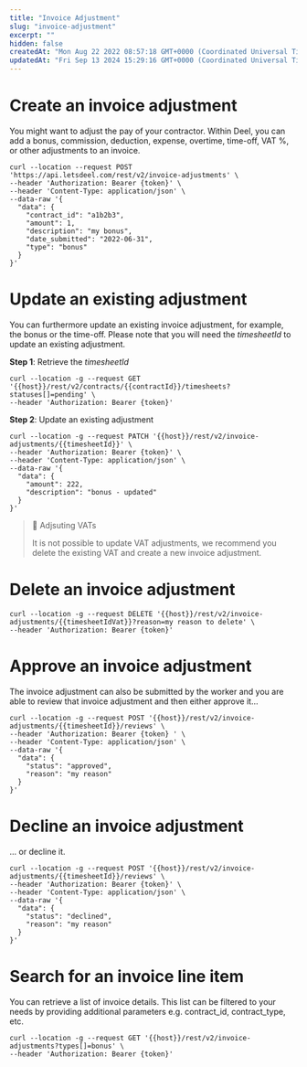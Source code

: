 ```yaml
---
title: "Invoice Adjustment"
slug: "invoice-adjustment"
excerpt: ""
hidden: false
createdAt: "Mon Aug 22 2022 08:57:18 GMT+0000 (Coordinated Universal Time)"
updatedAt: "Fri Sep 13 2024 15:29:16 GMT+0000 (Coordinated Universal Time)"
---
```

# Create an invoice adjustment

You might want to adjust the pay of your contractor. Within Deel, you can add a bonus, commission, deduction, expense, overtime, time-off, VAT %, or other adjustments to an invoice.

```shell
curl --location --request POST 'https://api.letsdeel.com/rest/v2/invoice-adjustments' \
--header 'Authorization: Bearer {token}' \
--header 'Content-Type: application/json' \
--data-raw '{
  "data": {
    "contract_id": "a1b2b3",
    "amount": 1,
    "description": "my bonus",
    "date_submitted": "2022-06-31",
    "type": "bonus"
  }
}'
```

# Update an existing adjustment

You can furthermore update an existing invoice adjustment, for example, the bonus or the time-off. Please note that you will need the _timesheetId_ to update an existing adjustment.

**Step 1**: Retrieve the _timesheetId_

```shell
curl --location -g --request GET '{{host}}/rest/v2/contracts/{{contractId}}/timesheets?statuses[]=pending' \
--header 'Authorization: Bearer {token}'
```

**Step 2**: Update an existing adjustment

```shell
curl --location -g --request PATCH '{{host}}/rest/v2/invoice-adjustments/{{timesheetId}}' \
--header 'Authorization: Bearer {token}' \
--header 'Content-Type: application/json' \
--data-raw '{
  "data": {
    "amount": 222,
    "description": "bonus - updated"
  }
}'
```

> 📘 Adjsuting VATs
> 
> It is not possible to update VAT adjustments, we recommend you delete the existing VAT and create a new invoice adjustment.

# Delete an invoice adjustment

```shell
curl --location -g --request DELETE '{{host}}/rest/v2/invoice-adjustments/{{timesheetIdVat}}?reason=my reason to delete' \
--header 'Authorization: Bearer {token}'
```

# Approve an invoice adjustment

The invoice adjustment can also be submitted by the worker and you are able to review that invoice adjustment and then either approve it...

```shell
curl --location -g --request POST '{{host}}/rest/v2/invoice-adjustments/{{timesheetId}}/reviews' \
--header 'Authorization: Bearer {token} ' \
--header 'Content-Type: application/json' \
--data-raw '{
  "data": {
    "status": "approved",
    "reason": "my reason"
  }
}'
```

# Decline an invoice adjustment

... or decline it.

```shell
curl --location -g --request POST '{{host}}/rest/v2/invoice-adjustments/{{timesheetId}}/reviews' \
--header 'Authorization: Bearer {token}' \
--header 'Content-Type: application/json' \
--data-raw '{
  "data": {
    "status": "declined",
    "reason": "my reason"
  }
}'
```

# Search for an invoice line item

You can retrieve a list of invoice details. This list can be filtered to your needs by providing additional parameters e.g. contract_id, contract_type, etc.

```shell
curl --location -g --request GET '{{host}}/rest/v2/invoice-adjustments?types[]=bonus' \
--header 'Authorization: Bearer {token}'
```
